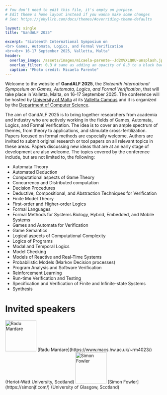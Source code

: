 ```yaml
---
# You don't need to edit this file, it's empty on purpose.
# Edit theme's home layout instead if you wanna make some changes
# See: https://jekyllrb.com/docs/themes/#overriding-theme-defaults

layout: single
title: "GandALF 2025"

excerpt: "Sixteenth International Symposium on 
<br> Games, Automata, Logics, and Formal Verification
<br><br> 16-17 September 2025, Valletta, Malta"
header:
  overlay_image: /assets/images/micaela-parente--Jd2XVXLQ0U-unsplash.jpg
  overlay_filter: 0.3 # same as adding an opacity of 0.3 to a black background
  caption: "Photo credit: Micaela Parente"
---
```


Welcome to the website of **GandALF 2025**, the 
*Sixteenth International Symposium on Games, Automata, Logics, and Formal Verification*, 
that will take place in Valletta, Malta, on 16-17 September 2025. 
The conference will be hosted by [University of Malta](https://www.um.edu.mt/) at its [Valletta Campus](https://www.um.edu.mt/campuses/valletta/) and it is organized by the [Department of Computer Science](https://www.um.edu.mt/ict/cs/).

The aim of GandALF 2025 is to bring together researchers from academia and industry 
who are actively working in the fields of Games, Automata, Logics, and Formal Verification. 
The idea is to cover an ample spectrum of themes, from theory to applications, 
and stimulate cross-fertilization. 
Papers focused on formal methods are especially welcome. Authors are invited to submit 
original research or tool papers on all relevant topics in these areas. 
Papers discussing new ideas that are at an early stage of development are also welcome. 
The topics covered by the conference include, but are not limited to, the following:

- Automata Theory
- Automated Deduction
- Computational aspects of Game Theory
- Concurrency and Distributed computation
- Decision Procedures
- Deductive, Compositional, and Abstraction Techniques for Verification
- Finite Model Theory
- First-order and Higher-order Logics
- Formal Languages
- Formal Methods for Systems Biology, Hybrid, Embedded, and Mobile Systems
- Games and Automata for Verification
- Game Semantics
- Logical aspects of Computational Complexity
- Logics of Programs
- Modal and Temporal Logics
- Model Checking
- Models of Reactive and Real-Time Systems
- Probabilistic Models (Markov Decision processes)
- Program Analysis and Software Verification
- Reinforcement Learning
- Run-time Verification and Testing
- Specification and Verification of Finite and Infinite-state Systems
- Synthesis

# Invited speakers

<img src="{{ site.url }}{{ site.baseurl }}/assets/images/radu.png" alt="Radu Mardare" width="100"/>
[Radu Mardare](https://www.macs.hw.ac.uk/~rm4023/) (Heriot-Watt University, Scotland)

<img src="{{ site.url }}{{ site.baseurl }}/assets/images/simon.png" alt="Simon Fowler" width="100"/>
[Simon Fowler](https://simonjf.com/) (University of Glasgow, Scotland)
